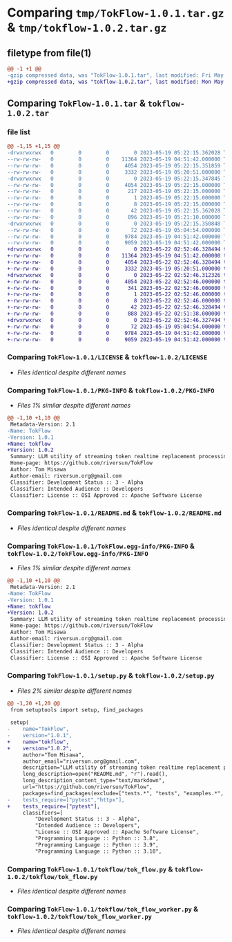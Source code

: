 # Comparing `tmp/TokFlow-1.0.1.tar.gz` & `tmp/tokflow-1.0.2.tar.gz`

## filetype from file(1)

```diff
@@ -1 +1 @@
-gzip compressed data, was "TokFlow-1.0.1.tar", last modified: Fri May 19 05:22:15 2023, max compression
+gzip compressed data, was "tokflow-1.0.2.tar", last modified: Mon May 22 02:52:46 2023, max compression
```

## Comparing `TokFlow-1.0.1.tar` & `tokflow-1.0.2.tar`

### file list

```diff
@@ -1,15 +1,15 @@
-drwxrwxrwx   0        0        0        0 2023-05-19 05:22:15.362028 TokFlow-1.0.1/
--rw-rw-rw-   0        0        0    11364 2023-05-19 04:51:42.000000 TokFlow-1.0.1/LICENSE
--rw-rw-rw-   0        0        0     4054 2023-05-19 05:22:15.351859 TokFlow-1.0.1/PKG-INFO
--rw-rw-rw-   0        0        0     3332 2023-05-19 05:20:51.000000 TokFlow-1.0.1/README.md
-drwxrwxrwx   0        0        0        0 2023-05-19 05:22:15.347845 TokFlow-1.0.1/TokFlow.egg-info/
--rw-rw-rw-   0        0        0     4054 2023-05-19 05:22:15.000000 TokFlow-1.0.1/TokFlow.egg-info/PKG-INFO
--rw-rw-rw-   0        0        0      217 2023-05-19 05:22:15.000000 TokFlow-1.0.1/TokFlow.egg-info/SOURCES.txt
--rw-rw-rw-   0        0        0        1 2023-05-19 05:22:15.000000 TokFlow-1.0.1/TokFlow.egg-info/dependency_links.txt
--rw-rw-rw-   0        0        0        8 2023-05-19 05:22:15.000000 TokFlow-1.0.1/TokFlow.egg-info/top_level.txt
--rw-rw-rw-   0        0        0       42 2023-05-19 05:22:15.362028 TokFlow-1.0.1/setup.cfg
--rw-rw-rw-   0        0        0      896 2023-05-19 05:21:10.000000 TokFlow-1.0.1/setup.py
-drwxrwxrwx   0        0        0        0 2023-05-19 05:22:15.350848 TokFlow-1.0.1/tokflow/
--rw-rw-rw-   0        0        0       72 2023-05-19 05:04:54.000000 TokFlow-1.0.1/tokflow/__init__.py
--rw-rw-rw-   0        0        0     9784 2023-05-19 04:51:42.000000 TokFlow-1.0.1/tokflow/tok_flow.py
--rw-rw-rw-   0        0        0     9059 2023-05-19 04:51:42.000000 TokFlow-1.0.1/tokflow/tok_flow_worker.py
+drwxrwxrwx   0        0        0        0 2023-05-22 02:52:46.328494 tokflow-1.0.2/
+-rw-rw-rw-   0        0        0    11364 2023-05-19 04:51:42.000000 tokflow-1.0.2/LICENSE
+-rw-rw-rw-   0        0        0     4054 2023-05-22 02:52:46.328494 tokflow-1.0.2/PKG-INFO
+-rw-rw-rw-   0        0        0     3332 2023-05-19 05:20:51.000000 tokflow-1.0.2/README.md
+drwxrwxrwx   0        0        0        0 2023-05-22 02:52:46.312326 tokflow-1.0.2/TokFlow.egg-info/
+-rw-rw-rw-   0        0        0     4054 2023-05-22 02:52:46.000000 tokflow-1.0.2/TokFlow.egg-info/PKG-INFO
+-rw-rw-rw-   0        0        0      341 2023-05-22 02:52:46.000000 tokflow-1.0.2/TokFlow.egg-info/SOURCES.txt
+-rw-rw-rw-   0        0        0        1 2023-05-22 02:52:46.000000 tokflow-1.0.2/TokFlow.egg-info/dependency_links.txt
+-rw-rw-rw-   0        0        0        8 2023-05-22 02:52:46.000000 tokflow-1.0.2/TokFlow.egg-info/top_level.txt
+-rw-rw-rw-   0        0        0       42 2023-05-22 02:52:46.328494 tokflow-1.0.2/setup.cfg
+-rw-rw-rw-   0        0        0      888 2023-05-22 02:51:38.000000 tokflow-1.0.2/setup.py
+drwxrwxrwx   0        0        0        0 2023-05-22 02:52:46.327494 tokflow-1.0.2/tokflow/
+-rw-rw-rw-   0        0        0       72 2023-05-19 05:04:54.000000 tokflow-1.0.2/tokflow/__init__.py
+-rw-rw-rw-   0        0        0     9784 2023-05-19 04:51:42.000000 tokflow-1.0.2/tokflow/tok_flow.py
+-rw-rw-rw-   0        0        0     9059 2023-05-19 04:51:42.000000 tokflow-1.0.2/tokflow/tok_flow_worker.py
```

### Comparing `TokFlow-1.0.1/LICENSE` & `tokflow-1.0.2/LICENSE`

 * *Files identical despite different names*

### Comparing `TokFlow-1.0.1/PKG-INFO` & `tokflow-1.0.2/PKG-INFO`

 * *Files 1% similar despite different names*

```diff
@@ -1,10 +1,10 @@
 Metadata-Version: 2.1
-Name: TokFlow
-Version: 1.0.1
+Name: tokflow
+Version: 1.0.2
 Summary: LLM utility of streaming token realtime replacement processing
 Home-page: https://github.com/riversun/TokFlow
 Author: Tom Misawa
 Author-email: riversun.org@gmail.com
 Classifier: Development Status :: 3 - Alpha
 Classifier: Intended Audience :: Developers
 Classifier: License :: OSI Approved :: Apache Software License
```

### Comparing `TokFlow-1.0.1/README.md` & `tokflow-1.0.2/README.md`

 * *Files identical despite different names*

### Comparing `TokFlow-1.0.1/TokFlow.egg-info/PKG-INFO` & `tokflow-1.0.2/TokFlow.egg-info/PKG-INFO`

 * *Files 1% similar despite different names*

```diff
@@ -1,10 +1,10 @@
 Metadata-Version: 2.1
-Name: TokFlow
-Version: 1.0.1
+Name: tokflow
+Version: 1.0.2
 Summary: LLM utility of streaming token realtime replacement processing
 Home-page: https://github.com/riversun/TokFlow
 Author: Tom Misawa
 Author-email: riversun.org@gmail.com
 Classifier: Development Status :: 3 - Alpha
 Classifier: Intended Audience :: Developers
 Classifier: License :: OSI Approved :: Apache Software License
```

### Comparing `TokFlow-1.0.1/setup.py` & `tokflow-1.0.2/setup.py`

 * *Files 2% similar despite different names*

```diff
@@ -1,20 +1,20 @@
 from setuptools import setup, find_packages
 
 setup(
-    name="TokFlow",
-    version="1.0.1",
+    name="tokflow",
+    version="1.0.2",
     author="Tom Misawa",
     author_email="riversun.org@gmail.com",
     description="LLM utility of streaming token realtime replacement processing",
     long_description=open("README.md", "r").read(),
     long_description_content_type="text/markdown",
     url="https://github.com/riversun/TokFlow",
     packages=find_packages(exclude=["tests.*", "tests", "examples.*", "examples"]),
-    tests_require=["pytest","httpx"],
+    tests_require=["pytest"],
     classifiers=[
         "Development Status :: 3 - Alpha",
         "Intended Audience :: Developers",
         "License :: OSI Approved :: Apache Software License",
         "Programming Language :: Python :: 3.8",
         "Programming Language :: Python :: 3.9",
         "Programming Language :: Python :: 3.10",
```

### Comparing `TokFlow-1.0.1/tokflow/tok_flow.py` & `tokflow-1.0.2/tokflow/tok_flow.py`

 * *Files identical despite different names*

### Comparing `TokFlow-1.0.1/tokflow/tok_flow_worker.py` & `tokflow-1.0.2/tokflow/tok_flow_worker.py`

 * *Files identical despite different names*

